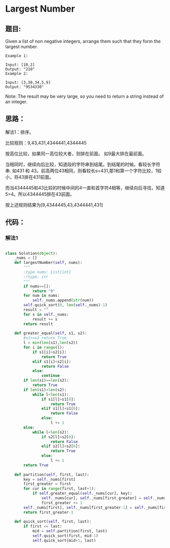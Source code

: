# Largest Number

## 题目:

Given a list of non negative integers, arrange them such that they form the largest number.

```
Example 1:

Input: [10,2]
Output: "210"
Example 2:

Input: [3,30,34,5,9]
Output: "9534330"
```

Note: The result may be very large, so you need to return a string instead of an integer.

## 思路：
  
  解法1：排序。
  
  比较规则：9,43,431,4344441,4344445
  
  按高位比较，如果同一高位较大者，则排在前面。
  如9最大排在最前面。
  
  当相同时，继续向后比较，知道段的字符串到结尾。到结尾的时候。看较长字符串.
  如431 和 43。前高两位43相同，则看较长s=431,那1和第一个字符比较，1较小，将43排在431前面。
  
  而当4344445和43比较的时候中间的4一直和首字符4相等，继续向后寻找，知道5>4。所以4344445排在43前面。
  
  按上述规则结果为[9,4344445,43,4344441,431]
  
## 代码：

### 解法1

```python

class Solution(object):
    _nums = []
    def largestNumber(self, nums):
        """
        :type nums: List[int]
        :rtype: str
        """
        if nums==[]:
            return "0"
        for num in nums:
            self._nums.append(str(num))
        self.quick_sort(0, len(self._nums)-1)
        result = ""
        for s in self._nums:
            result += s
        return result
        
    def greater_equal(self, s1, s2):
        #s1>=s2 return True
        l = min(len(s1),len(s2))
        for i in range(l):
            if s1[i]>s2[i]:
                return True
            elif s1[i]<s2[i]:
                return False
            else:
                continue
        if len(s1)==len(s2):
            return True
        if len(s1)>len(s2):
            while l<len(s1):
                if s1[l]>s1[0]:
                    return True
                elif s1[l]<s1[0]:
                    return False
                else:
                    l += 1
        else:
            while l<len(s2):
                if s2[l]>s2[0]:
                    return False
                elif s2[l]<s2[0]:
                    return True
                else:
                    l += 1
        return True
        
    def partition(self, first, last):
        key = self._nums[first]
        first_greater = first
        for cur in range(first, last+1):
            if self.greater_equal(self._nums[cur], key):
                self._nums[cur], self._nums[first_greater] = self._nums[first_greater], self._nums[cur]
                first_greater += 1
        self._nums[first], self._nums[first_greater-1] = self._nums[first_greater-1], self._nums[first]
        return first_greater-1
    
    def quick_sort(self, first, last):
        if first <= last:
            mid = self.partition(first, last)
            self.quick_sort(first, mid-1)
            self.quick_sort(mid+1, last)
        
```
